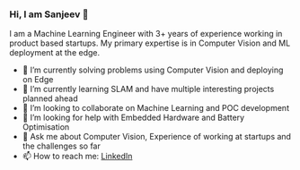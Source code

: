 ### Hi, I am Sanjeev 👋


I am a Machine Learning Engineer with 3+ years of experience working in product based startups.
My primary expertise is in Computer Vision and ML deployment at the edge.


- 🔭 I’m currently solving problems using Computer Vision and deploying on Edge
- 🌱 I’m currently learning SLAM and have multiple interesting projects planned ahead
- 👯 I’m looking to collaborate on Machine Learning and POC development
- 🤔 I’m looking for help with Embedded Hardware and Battery Optimisation
- 💬 Ask me about Computer Vision, Experience of working at startups and the challenges so far
- 📫 How to reach me: [LinkedIn](https://www.linkedin.com/in/sanjeev309/) 
